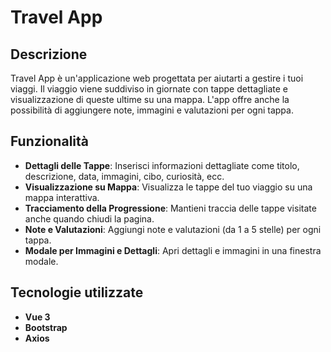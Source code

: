 # Travel App

## Descrizione

Travel App è un'applicazione web progettata per aiutarti a gestire i tuoi viaggi. Il viaggio viene suddiviso in giornate con tappe dettagliate e visualizzazione di queste ultime su una mappa. L'app offre anche la possibilità di aggiungere note, immagini e valutazioni per ogni tappa.

## Funzionalità

- **Dettagli delle Tappe**: Inserisci informazioni dettagliate come titolo, descrizione, data, immagini, cibo, curiosità, ecc.
- **Visualizzazione su Mappa**: Visualizza le tappe del tuo viaggio su una mappa interattiva.
- **Tracciamento della Progressione**: Mantieni traccia delle tappe visitate anche quando chiudi la pagina.
- **Note e Valutazioni**: Aggiungi note e valutazioni (da 1 a 5 stelle) per ogni tappa.
- **Modale per Immagini e Dettagli**: Apri dettagli e immagini in una finestra modale.

## Tecnologie utilizzate

- **Vue 3**
- **Bootstrap**
- **Axios**